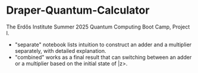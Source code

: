# Draper-Quantum-Calculator
The Erdős Institute Summer 2025 Quantum Computing Boot Camp, Project I.
 - "separate" notebook lists intuition to construct an adder and a multiplier separately, with detailed explanation.
 - "combined" works as a final result that can switching between an adder or a multiplier based on the initial state of |z>.
